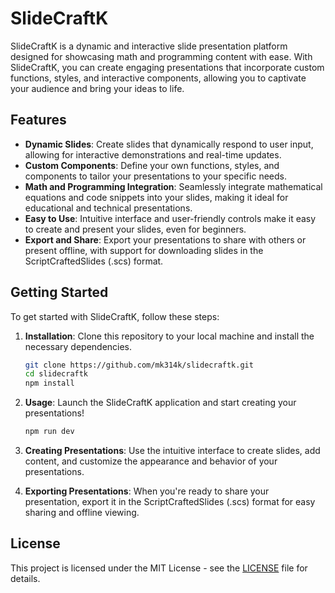 # SlideCraftK

SlideCraftK is a dynamic and interactive slide presentation platform designed for showcasing math and programming content with ease. With SlideCraftK, you can create engaging presentations that incorporate custom functions, styles, and interactive components, allowing you to captivate your audience and bring your ideas to life.

## Features

- **Dynamic Slides**: Create slides that dynamically respond to user input, allowing for interactive demonstrations and real-time updates.
- **Custom Components**: Define your own functions, styles, and components to tailor your presentations to your specific needs.
- **Math and Programming Integration**: Seamlessly integrate mathematical equations and code snippets into your slides, making it ideal for educational and technical presentations.
- **Easy to Use**: Intuitive interface and user-friendly controls make it easy to create and present your slides, even for beginners.
- **Export and Share**: Export your presentations to share with others or present offline, with support for downloading slides in the ScriptCraftedSlides (.scs) format.

## Getting Started

To get started with SlideCraftK, follow these steps:

1. **Installation**: Clone this repository to your local machine and install the necessary dependencies.
   
    ```bash
    git clone https://github.com/mk314k/slidecraftk.git
    cd slidecraftk
    npm install
    ```

2. **Usage**: Launch the SlideCraftK application and start creating your presentations!

    ```bash
    npm run dev
    ```

3. **Creating Presentations**: Use the intuitive interface to create slides, add content, and customize the appearance and behavior of your presentations.

4. **Exporting Presentations**: When you're ready to share your presentation, export it in the ScriptCraftedSlides (.scs) format for easy sharing and offline viewing.

<!-- ## Contributing

Contributions are welcome! If you'd like to contribute to SlideCraftK, please follow these guidelines:

1. Fork the repository and create a new branch for your feature or fix.
2. Make your changes and ensure that all tests pass.
3. Submit a pull request with a clear description of your changes and why they are necessary. -->

## License

This project is licensed under the MIT License - see the [LICENSE](LICENSE) file for details.
